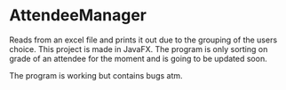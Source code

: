 # AttendeeManager
Reads from an excel file and prints it out due to the grouping of the users choice. This project is made in JavaFX.
The program is only sorting on grade of an attendee for the moment and is going to be updated soon.

The program is working but contains bugs atm.
